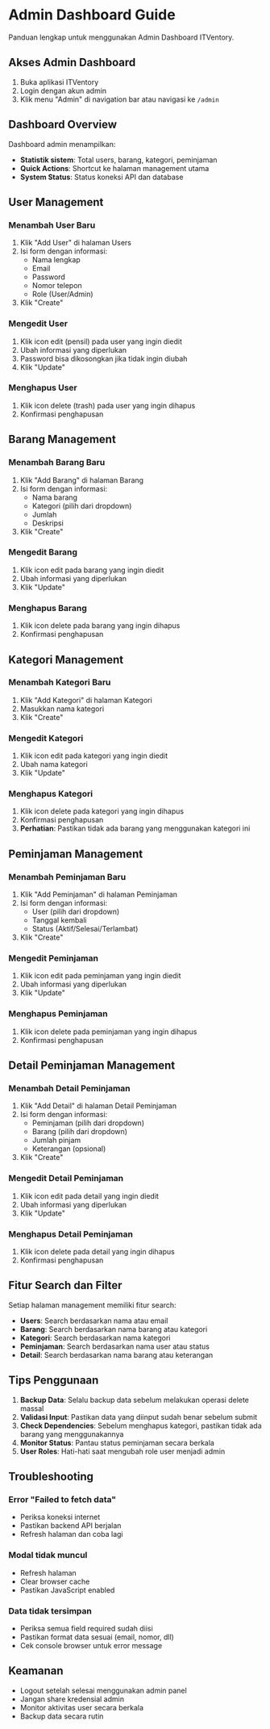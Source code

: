 # Admin Dashboard Guide

Panduan lengkap untuk menggunakan Admin Dashboard ITVentory.

## Akses Admin Dashboard

1. Buka aplikasi ITVentory
2. Login dengan akun admin
3. Klik menu "Admin" di navigation bar atau navigasi ke `/admin`

## Dashboard Overview

Dashboard admin menampilkan:
- **Statistik sistem**: Total users, barang, kategori, peminjaman
- **Quick Actions**: Shortcut ke halaman management utama
- **System Status**: Status koneksi API dan database

## User Management

### Menambah User Baru
1. Klik "Add User" di halaman Users
2. Isi form dengan informasi:
   - Nama lengkap
   - Email
   - Password
   - Nomor telepon
   - Role (User/Admin)
3. Klik "Create"

### Mengedit User
1. Klik icon edit (pensil) pada user yang ingin diedit
2. Ubah informasi yang diperlukan
3. Password bisa dikosongkan jika tidak ingin diubah
4. Klik "Update"

### Menghapus User
1. Klik icon delete (trash) pada user yang ingin dihapus
2. Konfirmasi penghapusan

## Barang Management

### Menambah Barang Baru
1. Klik "Add Barang" di halaman Barang
2. Isi form dengan informasi:
   - Nama barang
   - Kategori (pilih dari dropdown)
   - Jumlah
   - Deskripsi
3. Klik "Create"

### Mengedit Barang
1. Klik icon edit pada barang yang ingin diedit
2. Ubah informasi yang diperlukan
3. Klik "Update"

### Menghapus Barang
1. Klik icon delete pada barang yang ingin dihapus
2. Konfirmasi penghapusan

## Kategori Management

### Menambah Kategori Baru
1. Klik "Add Kategori" di halaman Kategori
2. Masukkan nama kategori
3. Klik "Create"

### Mengedit Kategori
1. Klik icon edit pada kategori yang ingin diedit
2. Ubah nama kategori
3. Klik "Update"

### Menghapus Kategori
1. Klik icon delete pada kategori yang ingin dihapus
2. Konfirmasi penghapusan
3. **Perhatian**: Pastikan tidak ada barang yang menggunakan kategori ini

## Peminjaman Management

### Menambah Peminjaman Baru
1. Klik "Add Peminjaman" di halaman Peminjaman
2. Isi form dengan informasi:
   - User (pilih dari dropdown)
   - Tanggal kembali
   - Status (Aktif/Selesai/Terlambat)
3. Klik "Create"

### Mengedit Peminjaman
1. Klik icon edit pada peminjaman yang ingin diedit
2. Ubah informasi yang diperlukan
3. Klik "Update"

### Menghapus Peminjaman
1. Klik icon delete pada peminjaman yang ingin dihapus
2. Konfirmasi penghapusan

## Detail Peminjaman Management

### Menambah Detail Peminjaman
1. Klik "Add Detail" di halaman Detail Peminjaman
2. Isi form dengan informasi:
   - Peminjaman (pilih dari dropdown)
   - Barang (pilih dari dropdown)
   - Jumlah pinjam
   - Keterangan (opsional)
3. Klik "Create"

### Mengedit Detail Peminjaman
1. Klik icon edit pada detail yang ingin diedit
2. Ubah informasi yang diperlukan
3. Klik "Update"

### Menghapus Detail Peminjaman
1. Klik icon delete pada detail yang ingin dihapus
2. Konfirmasi penghapusan

## Fitur Search dan Filter

Setiap halaman management memiliki fitur search:
- **Users**: Search berdasarkan nama atau email
- **Barang**: Search berdasarkan nama barang atau kategori
- **Kategori**: Search berdasarkan nama kategori
- **Peminjaman**: Search berdasarkan nama user atau status
- **Detail**: Search berdasarkan nama barang atau keterangan

## Tips Penggunaan

1. **Backup Data**: Selalu backup data sebelum melakukan operasi delete massal
2. **Validasi Input**: Pastikan data yang diinput sudah benar sebelum submit
3. **Check Dependencies**: Sebelum menghapus kategori, pastikan tidak ada barang yang menggunakannya
4. **Monitor Status**: Pantau status peminjaman secara berkala
5. **User Roles**: Hati-hati saat mengubah role user menjadi admin

## Troubleshooting

### Error "Failed to fetch data"
- Periksa koneksi internet
- Pastikan backend API berjalan
- Refresh halaman dan coba lagi

### Modal tidak muncul
- Refresh halaman
- Clear browser cache
- Pastikan JavaScript enabled

### Data tidak tersimpan
- Periksa semua field required sudah diisi
- Pastikan format data sesuai (email, nomor, dll)
- Cek console browser untuk error message

## Keamanan

- Logout setelah selesai menggunakan admin panel
- Jangan share kredensial admin
- Monitor aktivitas user secara berkala
- Backup data secara rutin
